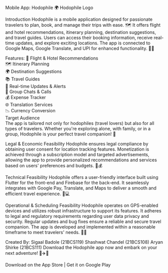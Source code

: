
Mobile App: Hodophile 🌍
Hodophile Logo

Introduction
Hodophile is a mobile application designed for passionate travelers to plan, book, and manage their trips with ease. 🗺️ It offers flight and hotel recommendations, itinerary planning, destination suggestions, and travel guides. Users can access their booking information, receive real-time updates, and explore exciting locations. The app is connected to Google Maps, Google Translate, and UPI for enhanced functionality. 📱💼

Features:
🛫 Flight & Hotel Recommendations
<br>
🗺️ Itinerary Planning
<br>
🌍 Destination Suggestions
<br>
📚 Travel Guides
<br>
📍 Real-time Updates & Alerts
<br>
💬 Group Chats & Calls
<br>
💰 Expense Tracker
<br>
🌐 Translation Services
<br>
📉 Currency Conversion
<br>
Target Audience
<br>
The app is tailored not only for hodophiles (travel lovers) but also for all types of travelers. Whether you're exploring alone, with family, or in a group, Hodophile is your perfect travel companion! 🙌

Legal & Economic Feasibility
Hodophile ensures legal compliance by obtaining user consent for location tracking features. Monetization is achieved through a subscription model and targeted advertisements, allowing the app to provide personalized recommendations and services based on users' preferences and budgets. 💼💰

Technical Feasibility
Hodophile offers a user-friendly interface built using Flutter for the front-end and Firebase for the back-end. It seamlessly integrates with Google Pay, Translate, and Maps to deliver a smooth and efficient travel experience. 📲💻

Operational & Scheduling Feasibility
Hodophile operates on GPS-enabled devices and utilizes robust infrastructure to support its features. It adheres to legal and regulatory requirements regarding user data privacy and security. Regular updates and bug fixes ensure a reliable and secure travel companion. The app is developed and implemented within a reasonable timeframe to meet travelers' needs. 🚀⏰

Created By:
Sigaal Badole (21BCS119)
Shashwat Chandel (21BCS108)
Aryan Shirke (21BCS111)
Download the Hodophile app now and embark on your next adventure! 🌟✈️🌴

Download on the App Store | Get it on Google Play
